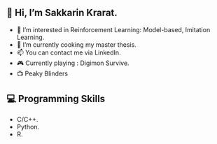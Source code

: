 ## 👋 Hi, I’m Sakkarin Krarat.
- 👀 I’m interested in Reinforcement Learning: Model-based, Imitation Learning.
- 🌱 I’m currently cooking my master thesis.
- 📫 You can contact me via LinkedIn.
- 🎮 Currently playing : Digimon Survive.
- :tv: Peaky Blinders

## 💻 Programming Skills
- C/C++.
- Python.
- R.


<!---
SakkarinKt/SakkarinKt is a ✨ special ✨ repository because its `README.md` (this file) appears on your GitHub profile.
You can click the Preview link to take a look at your changes.
--->
